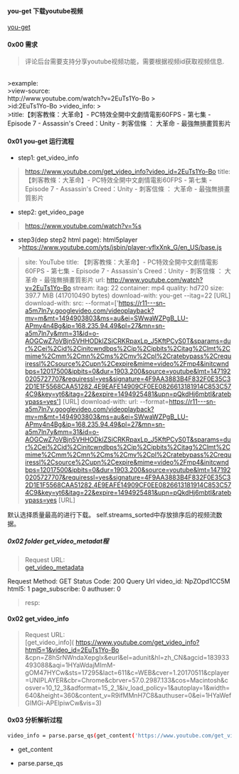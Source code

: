 #### you-get 下载youtube视频
[you-get](https://github.com/soimort/you-get)

#### 0x00 需求
>评论后台需要支持分享youtube视频功能，需要根据视频id获取视频信息.
<br>
>example:<br>
>view-source:<br>http://www.youtube.com/watch?v=2EuTs1Yo-Bo
><br>
>id:2EuTs1Yo-Bo
>video_info:
><br>
>title:【刺客教條：大革命】- PC特效全開中文劇情電影60FPS - 第七集 - Episode 7 - Assassin's Creed：Unity - 刺客信條 ： 大革命 - 最強無損畫質影片

#### 0x01 you-get 运行流程

- step1: get_video_info
 >https://www.youtube.com/get_video_info?video_id=2EuTs1Yo-Bo
 >title: 【刺客教條：大革命】- PC特效全開中文劇情電影60FPS - 第七集 -  Episode 7 - Assassin's Creed：Unity - 刺客信條 ： 大革命 - 最強無損畫質影片
- step2: get_video_page
>https://www.youtube.com/watch?v=%s
- step3(dep step2 html page): html5player >https://www.youtube.com/yts/jsbin/player-vflxXnk_G/en_US/base.js
>site:                YouTube
>title:               【刺客教條：大革命】- PC特效全開中文劇情電影60FPS - 第七集 - Episode 7 - Assassin's Creed：Unity - 刺客信條 ： 大革命 - 最強無損畫質影片
>url:         http://www.youtube.com/watch?v=2EuTs1Yo-Bo
>stream:
      itag:          22
      container:     mp4
      quality:       hd720
      size:          397.7 MiB (417010490 bytes)
      download-with: you-get --itag=22 [URL]
      download-with: src: --format=['https://r11---sn-a5m7ln7y.googlevideo.com/videoplayback?mv=m&mt=1494903803&ms=au&ei=SWwaWZPgB_LU-APmy4n4Bg&ip=168.235.94.49&pl=27&mn=sn-a5m7ln7y&mm=31&id=o-AOGCwZ7oVBjn5VHHODklZSiCRKRpaxLp_J5KftPCyS0T&sparams=dur%2Cei%2Cid%2Cinitcwndbps%2Cip%2Cipbits%2Citag%2Clmt%2Cmime%2Cmm%2Cmn%2Cms%2Cmv%2Cpl%2Cratebypass%2Crequiressl%2Csource%2Cupn%2Cexpire&mime=video%2Fmp4&initcwndbps=12017500&ipbits=0&dur=1903.200&source=youtube&lmt=1471920205727707&requiressl=yes&signature=4F9AA3883B4F832F0E35C32D1E1F5568CAA51282.4E9EAFE14909CF0EE0826613181914C853C574C9&key=yt6&itag=22&expire=1494925481&upn=pQkdHj6mbtI&ratebypass=yes'] [URL]
      download-with: url: --format=https://r11---sn-a5m7ln7y.googlevideo.com/videoplayback?mv=m&mt=1494903803&ms=au&ei=SWwaWZPgB_LU-APmy4n4Bg&ip=168.235.94.49&pl=27&mn=sn-a5m7ln7y&mm=31&id=o-AOGCwZ7oVBjn5VHHODklZSiCRKRpaxLp_J5KftPCyS0T&sparams=dur%2Cei%2Cid%2Cinitcwndbps%2Cip%2Cipbits%2Citag%2Clmt%2Cmime%2Cmm%2Cmn%2Cms%2Cmv%2Cpl%2Cratebypass%2Crequiressl%2Csource%2Cupn%2Cexpire&mime=video%2Fmp4&initcwndbps=12017500&ipbits=0&dur=1903.200&source=youtube&lmt=1471920205727707&requiressl=yes&signature=4F9AA3883B4F832F0E35C32D1E1F5568CAA51282.4E9EAFE14909CF0EE0826613181914C853C574C9&key=yt6&itag=22&expire=1494925481&upn=pQkdHj6mbtI&ratebypass=yes [URL]

默认选择质量最高的进行下载。
self.streams_sorted中存放排序后的视频流数据。

##### 0x02 folder get_video_metadat程

>Request URL:
><br>
[get_video_metadata](https://www.youtube.com/get_video_metadata?video_id=NpZOpd1CC5M&html5=1&page_subscribe=0&authuser=0)
>
Request Method: GET
Status Code: 200
Query Url
video_id: NpZOpd1CC5M
html5: 1
page_subscribe: 0
authuser: 0

>resp:
>

#### 0x02 get_video_info
>Request URL:
><br>
[get_video_info](
https://www.youtube.com/get_video_info?html5=1&video_id=2EuTs1Yo-Bo
&cpn=Z8hSrNWndaXepglx&eurl&el=adunit&hl=zh_CN&agcid=183933493088&aqi=1HYaWdajMImM-gOM47HYCw&sts=17295&lact=611&c=WEB&cver=1.20170511&cplayer=UNIPLAYER&cbr=Chrome&cbrver=57.0.2987.133&cos=Macintosh&cosver=10_12_3&adformat=15_2_1&iv_load_policy=1&autoplay=1&width=640&height=360&content_v=R9ifMMnH7C8&authuser=0&ei=1HYaWefGIMGi-APElpiwCw&vis=3)

#### 0x03 分析解析过程
```bash
video_info = parse.parse_qs(get_content('https://www.youtube.com/get_video_info?video_id={}'.format(self.vid)))
```
- get_content
  >
- parse.parse_qs
